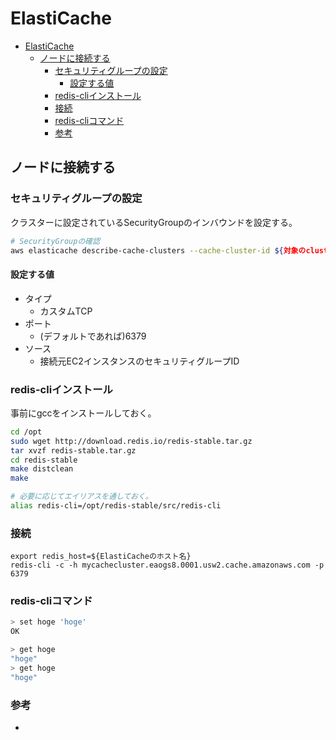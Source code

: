 # ElastiCache

- [ElastiCache](#elasticache)
	- [ノードに接続する](#ノードに接続する)
		- [セキュリティグループの設定](#セキュリティグループの設定)
			- [設定する値](#設定する値)
		- [redis-cliインストール](#redis-cliインストール)
		- [接続](#接続)
		- [redis-cliコマンド](#redis-cliコマンド)
		- [参考](#参考)

## ノードに接続する

### セキュリティグループの設定

クラスターに設定されているSecurityGroupのインバウンドを設定する。

``` sh
# SecurityGroupの確認
aws elasticache describe-cache-clusters --cache-cluster-id ${対象のcluster名} | jq -r '.CacheClusters[].SecurityGroups'
```

#### 設定する値

- タイプ
    - カスタムTCP
- ポート
	- (デフォルトであれば)6379
- ソース
	- 接続元EC2インスタンスのセキュリティグループID

### redis-cliインストール

事前にgccをインストールしておく。

``` sh
cd /opt
sudo wget http://download.redis.io/redis-stable.tar.gz
tar xvzf redis-stable.tar.gz
cd redis-stable
make distclean
make

# 必要に応じてエイリアスを通しておく。
alias redis-cli=/opt/redis-stable/src/redis-cli
```

### 接続

```
export redis_host=${ElastiCacheのホスト名}
redis-cli -c -h mycachecluster.eaogs8.0001.usw2.cache.amazonaws.com -p 6379
```

### redis-cliコマンド

``` sh
> set hoge 'hoge'
OK
```

``` sh
> get hoge
"hoge"
> get hoge
"hoge"
```

### 参考

- [](https://docs.aws.amazon.com/ja_jp/AmazonElastiCache/latest/red-ug/nodes-connecting.html)
